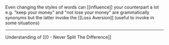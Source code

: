 Even changing the styles of words can [[influence]] your counterpart a lot e.g. "keep your money" and "not lose your money" are grammatically synonyms but the latter invoke the [[Loss Aversion]] (useful to invoke in some situations)

---

Understanding of [[0 - Never Split The Difference]]
